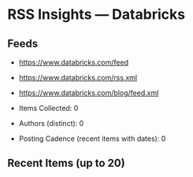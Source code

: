 # RSS Insights — Databricks

## Feeds
- https://www.databricks.com/feed
- https://www.databricks.com/rss.xml
- https://www.databricks.com/blog/feed.xml

- Items Collected: 0
- Authors (distinct): 0
- Posting Cadence (recent items with dates): 0

## Recent Items (up to 20)
